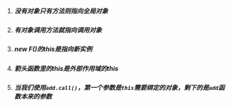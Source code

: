 1. ##### 没有对象只有方法则指向全局对象
2. ##### 有对象调用方法就指向调用对象
3. ##### new F\(\)的this是指向新实例
4. ##### 箭头函数里的this是外部作用域的this
5. ##### 当我们使用`add.call()`，第一个参数是`this`需要绑定的对象，剩下的是`add`函数本来的参数



